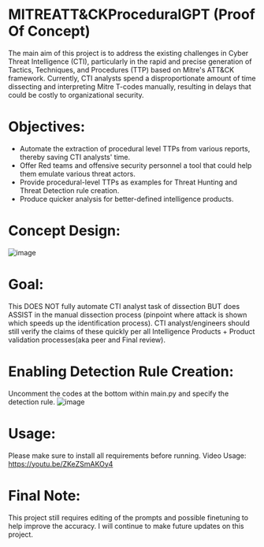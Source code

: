 # MITREATT&CKProceduralGPT (Proof Of Concept)
The main aim of this project is to address the existing challenges in Cyber Threat Intelligence (CTI), particularly in the rapid and precise generation of Tactics, Techniques, and Procedures (TTP) based on Mitre's ATT&CK framework. Currently, CTI analysts spend a disproportionate amount of time dissecting and interpreting Mitre T-codes manually, resulting in delays that could be costly to organizational security.

# Objectives:
- Automate the extraction of procedural level TTPs from various reports, thereby saving CTI analysts' time.
- Offer Red teams and offensive security personnel a tool that could help them emulate various threat actors.
- Provide procedural-level TTPs as examples for Threat Hunting and Threat Detection rule creation.
- Produce quicker analysis for better-defined intelligence products.

# Concept Design:
![image](https://github.com/hokman0414/MitreProceduralGPT/assets/106271123/acbe8e8c-71e6-4a62-909d-b2b4afc68119)


# Goal:
This DOES NOT fully automate CTI analyst task of dissection BUT does ASSIST in the manual dissection process (pinpoint where attack is shown which speeds up the identification process). CTI analyst/engineers should still verify the claims of these quickly per all Intelligence Products + Product validation processes(aka peer and Final review). 

# Enabling Detection Rule Creation:
Uncomment the codes at the bottom within main.py and specify the detection rule.
![image](https://github.com/hokman0414/MITREATTACKProceduralGPT/assets/106271123/cd88200b-3d85-4d6f-9237-915332d770b9)


# Usage: 
Please make sure to install all requirements before running.
Video Usage: https://youtu.be/ZKeZSmAKOy4

# Final Note:
This project still requires editing of the prompts and possible finetuning to help improve the accuracy. I will continue to make future updates on this project.
